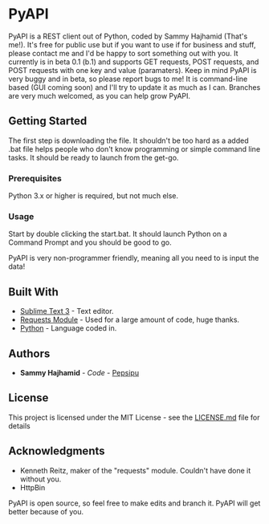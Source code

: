 # PyAPI
PyAPI is a REST client out of Python, coded by Sammy Hajhamid (That's me!). It's free for public use but if you want to use if for business and stuff, please contact me and I'd be happy to sort something out with you. It currently is in beta 0.1 (b.1) and supports GET requests, POST requests, and POST requests with one key and value (paramaters). Keep in mind PyAPI is very buggy and in beta, so please report bugs to me! It is command-line based (GUI coming soon) and I'll try to update it as much as I can. Branches are very much welcomed, as you can help grow PyAPI.


## Getting Started

The first step is downloading the file. It shouldn't be too hard as a added .bat file helps people who don't know programming or simple command line tasks. It should be ready to launch from the get-go.

### Prerequisites

Python 3.x or higher is required, but not much else.

### Usage

Start by double clicking the start.bat. It should launch Python on a Command Prompt and you should be good to go.

PyAPI is very non-programmer friendly, meaning all you need to is input the data!

## Built With

* [Sublime Text 3](https://www.sublimetext.com/3) - Text editor.
* [Requests Module](http://docs.python-requests.org/en/master/) - Used for a large amount of code, huge thanks.
* [Python](https://www.python.org/) - Language coded in.

## Authors

* **Sammy Hajhamid** - *Code* - [Pepsipu](https://github.com/Pepsipu)

## License

This project is licensed under the MIT License - see the [LICENSE.md](LICENSE.md) file for details

## Acknowledgments

* Kenneth Reitz, maker of the "requests" module. Couldn't have done it without you.
* HttpBin

PyAPI is open source, so feel free to make edits and branch it. PyAPI will get better because of you.
